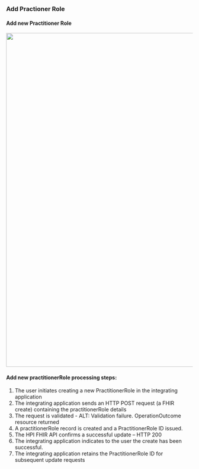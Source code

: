 

### Add Practioner Role

#### Add new Practitioner Role 

<img style="width:900px; float:none" src="uc5.png"/>

#### Add new practitionerRole processing steps:

1. The user initiates creating a new PractitionerRole in the integrating application
2. The integrating application sends an HTTP POST request (a FHIR create) containing the practitionerRole details
3. The request is validated - ALT: Validation failure. OperationOutcome resource returned
4. A practitionerRole record is created and a PractitionerRole ID issued.
5. The HPI FHIR API confirms a successful update – HTTP 200
6. The integrating application indicates to the user the create has been successful.
7. The integrating application retains the PractitionerRole ID for subsequent update requests
